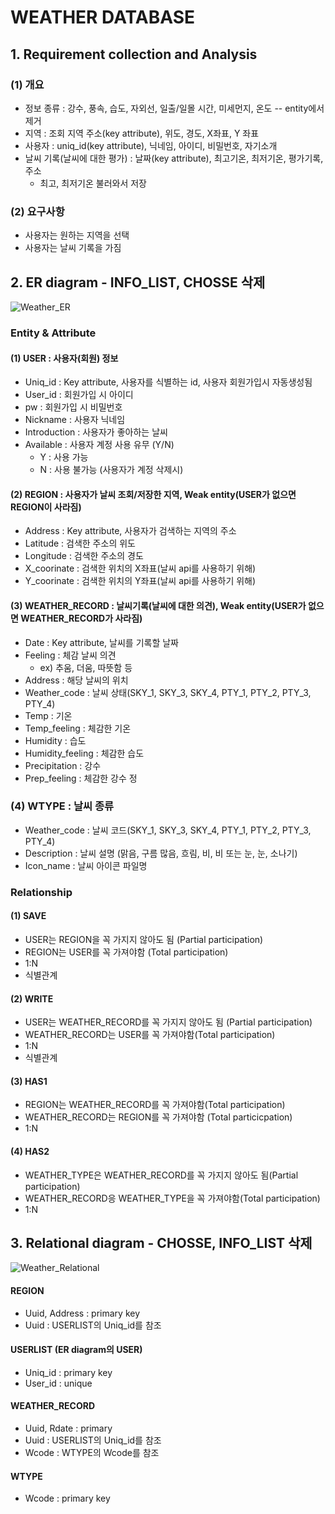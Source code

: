 # WEATHER DATABASE

## 1. Requirement collection and Analysis

### (1) 개요
- 정보 종류 : 강수, 풍속, 습도, 자외선, 일출/일몰 시간, 미세먼지, 온도 -- entity에서 제거
- 지역 : 조회 지역 주소(key attribute), 위도, 경도, X좌표, Y 좌표
- 사용자 : uniq_id(key attribute), 닉네임, 아이디, 비밀번호, 자기소개
- 날씨 기록(날씨에 대한 평가) : 날짜(key attribute), 최고기온, 최저기온, 평가기록, 주소
    - 최고, 최저기온 불러와서 저장

### (2) 요구사항

- 사용자는 원하는 지역을 선택
- 사용자는 날씨 기록을 가짐

## 2. ER diagram - INFO_LIST, CHOSSE 삭제
![Weather_ER](https://user-images.githubusercontent.com/75112062/234793295-caddb51a-e51e-4dce-b4b9-364a9d5876bf.jpg)



### Entity & Attribute
#### (1) USER : 사용자(회원) 정보
- Uniq_id : Key attribute, 사용자를 식별하는 id, 사용자 회원가입시 자동생성됨
- User_id : 회원가입 시 아이디
- pw : 회원가입 시 비밀번호
- Nickname : 사용자 닉네임
- Introduction : 사용자가 좋아하는 날씨
- Available : 사용자 계정 사용 유무 (Y/N)
    - Y : 사용 가능
    - N : 사용 불가능 (사용자가 계정 삭제시)

#### (2) REGION : 사용자가 날씨 조회/저장한 지역, Weak entity(USER가 없으면 REGION이 사라짐)
- Address : Key attribute, 사용자가 검색하는 지역의 주소
- Latitude : 검색한 주소의 위도
- Longitude : 검색한 주소의 경도
- X_coorinate : 검색한 위치의 X좌표(날씨 api를 사용하기 위해)
- Y_coorinate : 검색한 위치의 Y좌표(날씨 api를 사용하기 위해)

#### (3) WEATHER_RECORD : 날씨기록(날씨에 대한 의견), Weak entity(USER가 없으면 WEATHER_RECORD가 사라짐)
- Date : Key attribute, 날씨를 기록할 날짜
- Feeling : 체감 날씨 의견
    - ex) 추움, 더움, 따뜻함 등
- Address : 해당 날씨의 위치
- Weather_code : 날씨 상태(SKY_1, SKY_3, SKY_4, PTY_1, PTY_2, PTY_3, PTY_4)
- Temp : 기온
- Temp_feeling : 체감한 기온
- Humidity : 습도
- Humidity_feeling : 체감한 습도
- Precipitation : 강수
- Prep_feeling : 체감한 강수 정

### (4) WTYPE : 날씨 종류
- Weather_code : 날씨 코드(SKY_1, SKY_3, SKY_4, PTY_1, PTY_2, PTY_3, PTY_4)
- Description : 날씨 설명 (맑음, 구름 많음, 흐림, 비, 비 또는 눈, 눈, 소나기)
- Icon_name : 날씨 아이콘 파일명

### Relationship
#### (1) SAVE
- USER는 REGION을 꼭 가지지 않아도 됨 (Partial participation)
- REGION는 USER를 꼭 가져야함 (Total participation)
- 1:N
- 식별관계

#### (2) WRITE
- USER는 WEATHER_RECORD를 꼭 가지지 않아도 됨 (Partial participation)
- WEATHER_RECORD는 USER를 꼭 가져야함(Total participation)
- 1:N
- 식별관계

#### (3) HAS1
- REGION는 WEATHER_RECORD를 꼭 가져야함(Total participation)
- WEATHER_RECORD는 REGION를 꼭 가져야함 (Total particicpation)
- 1:N

#### (4) HAS2
- WEATHER_TYPE은 WEATHER_RECORD를 꼭 가지지 않아도 됨(Partial participation)
- WEATHER_RECORD응 WEATHER_TYPE을 꼭 가져야함(Total participation)
- 1:N



## 3. Relational diagram - CHOSSE, INFO_LIST 삭제
![Weather_Relational](https://user-images.githubusercontent.com/75112062/234793815-966814d7-1bda-44f5-9ca1-08b925d4516a.jpg)


#### REGION
- Uuid, Address : primary key
- Uuid : USERLIST의 Uniq_id를 참조

#### USERLIST (ER diagram의 USER)
- Uniq_id : primary key
- User_id : unique

#### WEATHER_RECORD
- Uuid, Rdate : primary
- Uuid : USERLIST의 Uniq_id를 참조
- Wcode : WTYPE의 Wcode를 참조

#### WTYPE
- Wcode : primary key
